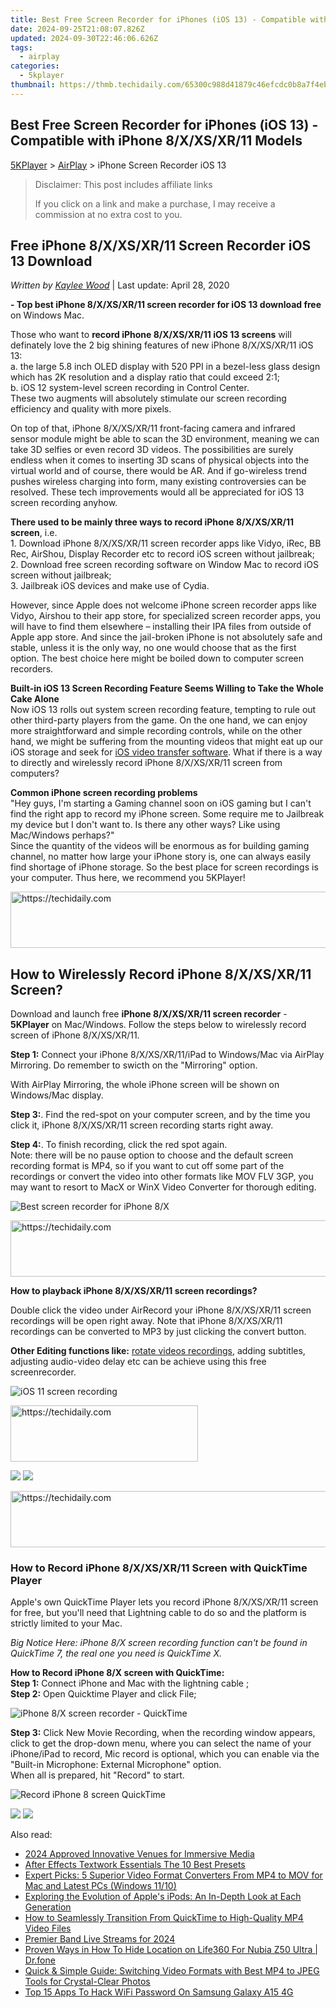 ```yaml
---
title: Best Free Screen Recorder for iPhones (iOS 13) - Compatible with iPhone 8/X/XS/XR/11 Models
date: 2024-09-25T21:08:07.826Z
updated: 2024-09-30T22:46:06.626Z
tags:
  - airplay
categories:
  - 5kplayer
thumbnail: https://thmb.techidaily.com/65300c988d41879c46efcdc0b8a7f4ebdd53e06feae865a9a356c9f8b695aec3.jpg
---
```


## Best Free Screen Recorder for iPhones (iOS 13) - Compatible with iPhone 8/X/XS/XR/11 Models

[5KPlayer](https://tools.techidaily.com/5kplayer/products/) \> [AirPlay](https://tools.techidaily.com/5kplayer/airplay/) \> iPhone Screen Recorder iOS 13

>  Disclaimer: This post includes affiliate links
>
>  If you click on a link and make a purchase, I may receive a commission at no extra cost to you.
>

## Free iPhone 8/X/XS/XR/11 Screen Recorder iOS 13 Download

 _Written by [Kaylee Wood](https://www.quora.com/profile/Amanda-Hu-21)_ | Last update: April 28, 2020

**\- Top best iPhone 8/X/XS/XR/11 screen recorder for iOS 13 download free** on Windows Mac.

Those who want to **record iPhone 8/X/XS/XR/11 iOS 13 screens** will definately love the 2 big shining features of new iPhone 8/X/XS/XR/11 iOS 13:   
 a. the large 5.8 inch OLED display with 520 PPI in a bezel-less glass design which has 2K resolution and a display ratio that could exceed 2:1;  
 b. iOS 12 system-level screen recording in Control Center.   
 These two augments will absolutely stimulate our screen recording efficiency and quality with more pixels. 

On top of that, iPhone 8/X/XS/XR/11 front-facing camera and infrared sensor module might be able to scan the 3D environment, meaning we can take 3D selfies or even record 3D videos. The possibilities are surely endless when it comes to inserting 3D scans of physical objects into the virtual world and of course, there would be AR. And if go-wireless trend pushes wireless charging into form, many existing controversies can be resolved. These tech improvements would all be appreciated for iOS 13 screen recording anyhow.

**There used to be mainly three ways to record iPhone 8/X/XS/XR/11 screen**, i.e.   
1\. Download iPhone 8/X/XS/XR/11 screen recorder apps like Vidyo, iRec, BB Rec, AirShou, Display Recorder etc to record iOS screen without jailbreak;  
2\. Download free screen recording software on Window Mac to record iOS screen without jailbreak;   
3\. Jailbreak iOS devices and make use of Cydia.

However, since Apple does not welcome iPhone screen recorder apps like Vidyo, Airshou to their app store, for specialized screen recorder apps, you will have to find them elsewhere – installing their IPA files from outside of Apple app store. And since the jail-broken iPhone is not absolutely safe and stable, unless it is the only way, no one would choose that as the first option. The best choice here might be boiled down to computer screen recorders.

**Built-in iOS 13 Screen Recording Feature Seems Willing to Take the Whole Cake Alone**  
Now iOS 13 rolls out system screen recording feature, tempting to rule out other third-party players from the game. On the one hand, we can enjoy more straightforward and simple recording controls, while on the other hand, we might be suffering from the mounting videos that might eat up our iOS storage and seek for [iOS video transfer software](https://tools.techidaily.com/5kplayer/iphone-manager/). What if there is a way to directly and wirelessly record iPhone 8/X/XS/XR/11 screen from computers?

**Common iPhone screen recording problems**  
"Hey guys, I'm starting a Gaming channel soon on iOS gaming but I can't find the right app to record my iPhone screen. Some require me to Jailbreak my device but I don't want to. Is there any other ways? Like using Mac/Windows perhaps?"   
Since the quantity of the videos will be enormous as for building gaming channel, no matter how large your iPhone story is, one can always easily find shortage of iPhone storage. So the best place for screen recordings is your computer. Thus here, we recommend you 5KPlayer!

<!-- affiliate ads begin -->
<a href="https://aligracehair.sjv.io/c/5597632/2012434/19272" target="_top" id="2012434">
  <img src="//a.impactradius-go.com/display-ad/19272-2012434" border="0" alt="https://techidaily.com" width="728" height="90"/>
</a>
<img height="0" width="0" src="https://aligracehair.sjv.io/i/5597632/2012434/19272" style="position:absolute;visibility:hidden;" border="0" />
<!-- affiliate ads end -->

## How to Wirelessly Record iPhone 8/X/XS/XR/11 Screen?

Download and launch free **iPhone 8/X/XS/XR/11 screen recorder**  \- **5KPlayer** on Mac/Windows. Follow the steps below to wirelessly record screen of iPhone 8/X/XS/XR/11.

**Step 1:** Connect your iPhone 8/X/XS/XR/11/iPad to Windows/Mac via AirPlay Mirroring. Do remember to swicth on the "Mirroring" option.

With AirPlay Mirroring, the whole iPhone screen will be shown on Windows/Mac display.

**Step 3:**. Find the red-spot on your computer screen, and by the time you click it, iPhone 8/X/XS/XR/11 screen recording starts right away.

**Step 4:**. To finish recording, click the red spot again.   
 Note: there will be no pause option to choose and the default screen recording format is MP4, so if you want to cut off some part of the recordings or convert the video into other formats like MOV FLV 3GP, you may want to resort to MacX or WinX Video Converter for thorough editing.

![Best screen recorder for iPhone 8/X](https://www.5kplayer.com/airplay/../video-music-player/img/5kp-wmc-alternative-zjy-recording.jpg) 

<!-- affiliate ads begin -->
<a href="https://appsumo.8odi.net/c/5597632/2002019/7443" target="_top" id="2002019">
  <img src="//a.impactradius-go.com/display-ad/7443-2002019" border="0" alt="https://techidaily.com" width="728" height="90"/>
</a>
<img height="0" width="0" src="https://appsumo.8odi.net/i/5597632/2002019/7443" style="position:absolute;visibility:hidden;" border="0" />
<!-- affiliate ads end -->

**How to playback iPhone 8/X/XS/XR/11 screen recordings?**

Double click the video under AirRecord your iPhone 8/X/XS/XR/11 screen recordings will be open right away. Note that iPhone 8/X/XS/XR/11 recordings can be converted to MP3 by just clicking the convert button.

**Other Editing functions like:** [rotate videos recordings](https://tools.techidaily.com/5kplayer/video-music-player/), adding subtitles, adjusting audio-video delay etc can be achieve using this free screenrecorder.

![iOS 11 screen recording](https://www.5kplayer.com/airplay/../youtube-download/img/convert-x-men-movie.jpg) 

<!-- affiliate ads begin -->
<a href="https://aligracehair.sjv.io/c/5597632/1902273/19272" target="_top" id="1902273">
  <img src="//a.impactradius-go.com/display-ad/19272-1902273" border="0" alt="https://techidaily.com" width="300" height="90"/>
</a>
<img height="0" width="0" src="https://aligracehair.sjv.io/i/5597632/1902273/19272" style="position:absolute;visibility:hidden;" border="0" />
<!-- affiliate ads end -->

[![](https://www.5kplayer.com/airplay/../button/freedownwhitewin.png)](https://tools.techidaily.com/5kplayer/products/) [![](https://www.5kplayer.com/airplay/../button/freedownbackmac.png)](https://tools.techidaily.com/5kplayer/products/) 

<!-- affiliate ads begin -->
<a href="https://aligracehair.sjv.io/c/5597632/1925570/19272" target="_top" id="1925570">
  <img src="//a.impactradius-go.com/display-ad/19272-1925570" border="0" alt="https://techidaily.com" width="728" height="90"/>
</a>
<img height="0" width="0" src="https://aligracehair.sjv.io/i/5597632/1925570/19272" style="position:absolute;visibility:hidden;" border="0" />
<!-- affiliate ads end -->

### How to Record iPhone 8/X/XS/XR/11 Screen with QuickTime Player

Apple's own QuickTime Player lets you record iPhone 8/X/XS/XR/11 screen for free, but you'll need that Lightning cable to do so and the platform is strictly limited to your Mac. 

_Big Notice Here: iPhone 8/X screen recording function can't be found in QuickTime 7, the real one you need is QuickTime X._

**How to Record iPhone 8/X screen with QuickTime:**   
**Step 1:** Connect iPhone and Mac with the lightning cable ;  
**Step 2:** Open Quicktime Player and click File;  

![iPhone 8/X screen recorder - QuickTime](https://www.5kplayer.com/airplay/img/quick-time-iphone-screen-recording.jpg) 

**Step 3:** Click New Movie Recording, when the recording window appears, click to get the drop-down menu, where you can select the name of your iPhone/iPad to record, Mic record is optional, which you can enable via the "Built-in Microphone: External Microphone" option.  
 When all is prepared, hit "Record" to start.

![Record iPhone 8 screen QuickTime](https://www.5kplayer.com/airplay/img/quick-time-iphone-screen-recording-2.jpg) 

[![](https://www.5kplayer.com/airplay/../button/freedownwhitewin.png)](https://tools.techidaily.com/5kplayer/products/) [![](https://www.5kplayer.com/airplay/../button/freedownbackmac.png)](https://tools.techidaily.com/5kplayer/products/)

<ins class="adsbygoogle"
     style="display:block"
     data-ad-format="autorelaxed"
     data-ad-client="ca-pub-7571918770474297"
     data-ad-slot="1223367746"></ins>

<ins class="adsbygoogle"
     style="display:block"
     data-ad-client="ca-pub-7571918770474297"
     data-ad-slot="8358498916"
     data-ad-format="auto"
     data-full-width-responsive="true"></ins>

<span class="atpl-alsoreadstyle">Also read:</span>
<div><ul>
<li><a href="https://some-techniques.techidaily.com/2024-approved-innovative-venues-for-immersive-media/"><u>2024 Approved Innovative Venues for Immersive Media</u></a></li>
<li><a href="https://extra-lessons.techidaily.com/after-effects-textwork-essentials-the-10-best-presets/"><u>After Effects Textwork Essentials The 10 Best Presets</u></a></li>
<li><a href="https://media-tips.techidaily.com/expert-picks-5-superior-video-format-converters-from-mp4-to-mov-for-mac-and-latest-pcs-windows-1110/"><u>Expert Picks: 5 Superior Video Format Converters From MP4 to MOV for Mac and Latest PCs (Windows 11/10)</u></a></li>
<li><a href="https://media-tips.techidaily.com/exploring-the-evolution-of-apples-ipods-an-in-depth-look-at-each-generation/"><u>Exploring the Evolution of Apple's iPods: An In-Depth Look at Each Generation</u></a></li>
<li><a href="https://media-tips.techidaily.com/how-to-seamlessly-transition-from-quicktime-to-high-quality-mp4-video-files/"><u>How to Seamlessly Transition From QuickTime to High-Quality MP4 Video Files</u></a></li>
<li><a href="https://extra-support.techidaily.com/premier-band-live-streams-for-2024/"><u>Premier Band Live Streams for 2024</u></a></li>
<li><a href="https://location-social.techidaily.com/proven-ways-in-how-to-hide-location-on-life360-for-nubia-z50-ultra-drfone-by-drfone-virtual-android/"><u>Proven Ways in How To Hide Location on Life360 For Nubia Z50 Ultra | Dr.fone</u></a></li>
<li><a href="https://media-tips.techidaily.com/quick-and-simple-guide-switching-video-formats-with-best-mp4-to-jpeg-tools-for-crystal-clear-photos/"><u>Quick & Simple Guide: Switching Video Formats with Best MP4 to JPEG Tools for Crystal-Clear Photos</u></a></li>
<li><a href="https://android-unlock.techidaily.com/top-15-apps-to-hack-wifi-password-on-samsung-galaxy-a15-4g-by-drfone-android/"><u>Top 15 Apps To Hack WiFi Password On Samsung Galaxy A15 4G</u></a></li>
</ul></div>

